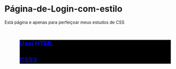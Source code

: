 # Página-de-Login-com-estilo
Está página e apenas para perfeiçoar meus estudos de CSS

<div style="margin: 50px;">
  <div style="background: black; width: 500px;">
    <h2 style="color: blue;">Usei HTML</h2>
    <h2 style="color: blue">CSS3</h2>
  </div>
</div
